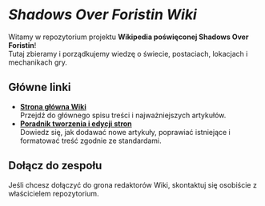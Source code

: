 # *Shadows Over Foristin Wiki*

Witamy w repozytorium projektu **Wikipedia poświęconej Shadows Over Foristin**!  
Tutaj zbieramy i porządkujemy wiedzę o świecie, postaciach, lokacjach i mechanikach gry.
## Główne linki

- **[Strona główna Wiki](./wiki/Home.md)**  
  Przejdź do głównego spisu treści i najważniejszych artykułów.
- **[Poradnik tworzenia i edycji stron](./wiki/Poradnik-tworzenia-i-edycji.md)**  
  Dowiedz się, jak dodawać nowe artykuły, poprawiać istniejące i formatować treść zgodnie ze standardami.
## Dołącz do zespołu
Jeśli chcesz dołączyć do grona redaktorów Wiki, skontaktuj się osobiście z właścicielem repozytorium.